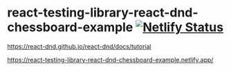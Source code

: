 # react-testing-library-react-dnd-chessboard-example [![Netlify Status](https://api.netlify.com/api/v1/badges/362d138c-4c28-4cb2-8012-5078bed52121/deploy-status)](https://app.netlify.com/sites/react-testing-library-react-dnd-chessboard-example/deploys)
https://react-dnd.github.io/react-dnd/docs/tutorial

https://react-testing-library-react-dnd-chessboard-example.netlify.app/
